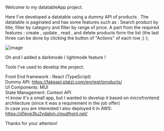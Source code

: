 Welcome to my datatableApp project.

Here I've developed a datatable using a dummy API of products .
The datatable is paginated and has some features such as : Search product by title, filter by category and filter by range of price.
A part from the required features : create , update , read , and delete products form the list (the last three can be done by clicking the button of "Actions" of each row ;) );

![image](https://github.com/user-attachments/assets/de2eae87-a3b7-4379-b86c-8d76ed1f6aa9)


Oh and I added a darkmode / lightmode feature ! 

Tools I've used to develop the project:

Front End framework : React (TypeScript) <br>
Dummy API: https://fakeapi.platzi.com/en/rest/products/  <br>
UI Components: MUI  <br>
State Management: Context API  <br>
*I know it's a small app, but I wanted to develop it based on microfrontend architecture (since it was a requirement in the job offer)   <br>
In case you are interested I also deployed it in AWS: https://d1eyp3tu2ydabm.cloudfront.net/  <br>

Thanks for your attenton!
